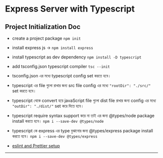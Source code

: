 # Express Server with Typescript

## Project Initialization Doc

- create a project package `npm init`
- install express js -> `npm install express`
- install typescript as dev dependency `npm install -D typescript`

- add tsconfig.json typescript compiler `tsc --init`
- tsconfig.json এর মধ্যে typescript config set করতে হবে।
- typescript এর file গুলো রাখার জন্য src file
  config এর মধ্যে `"rootDir": "./src/"` set করতে হবে।

- typescript থেকে convert হয়ে javaScript file গুলো dist file রাখার জন্য
  config এর মধ্যে `"outDir": "./dist/"` set করে দিতে হবে।
- typescript require syntax support করে না তাই এর জন্য @types/node package install করতে হবে।
  `npm i --save-dev @types/node`
- typescript কে express এর type বুঝানোর জন্য @types/express package install করতে হবে।
  `npm i --save-dev @types/express`

- [eslint and Prettier setup](https://blog.logrocket.com/linting-typescript-eslint-prettier/)

---
